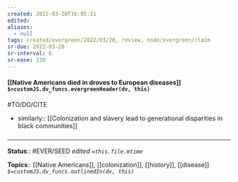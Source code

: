 ```yaml
---
created: 2022-03-20T16:05:21 
edited: 
aliases:
  - null
tags: created/evergreen/2022/03/20, review, node/evergreen/claim
sr-due: 2022-03-28
sr-interval: 6
sr-ease: 230
---
```


#### [[Native Americans died in droves to European diseases]] `$=customJS.dv_funcs.evergreenHeader(dv, this)`

#TO/DO/CITE 

- similarly:: [[Colonization and slavery lead to generational disparities in black communities]]

### <hr class="footnote"/>

**Status**:: #EVER/SEED 
*edited `=this.file.mtime`*

**Topics**:: [[Native Americans]], [[colonization]], [[history]], [[disease]]
*`$=customJS.dv_funcs.outlinedIn(dv, this)`*
